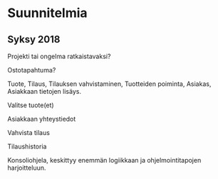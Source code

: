 # Suunnitelmia

## Syksy 2018

Projekti tai ongelma ratkaistavaksi?

Ostotapahtuma?

Tuote, Tilaus, Tilauksen vahvistaminen, Tuotteiden poiminta, Asiakas, Asiakkaan tietojen lisäys.

Valitse tuote\(et\)

Asiakkaan yhteystiedot

Vahvista tilaus

Tilaushistoria

Konsoliohjela, keskittyy enemmän logiikkaan ja ohjelmointitapojen harjoitteluun.



